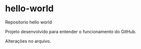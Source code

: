 # hello-world
Repositorio hello world

Projeto desenvolvido para entender o funcionamento do GitHub.

Alterações no arquivo.

